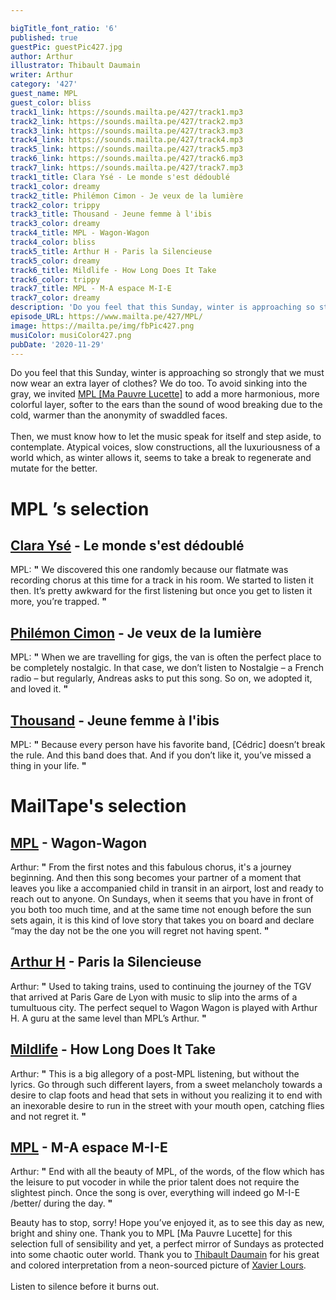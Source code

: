 ```yaml
---

bigTitle_font_ratio: '6'
published: true
guestPic: guestPic427.jpg
author: Arthur
illustrator: Thibault Daumain
writer: Arthur
category: '427'
guest_name: MPL
guest_color: bliss
track1_link: https://sounds.mailta.pe/427/track1.mp3
track2_link: https://sounds.mailta.pe/427/track2.mp3
track3_link: https://sounds.mailta.pe/427/track3.mp3
track4_link: https://sounds.mailta.pe/427/track4.mp3
track5_link: https://sounds.mailta.pe/427/track5.mp3
track6_link: https://sounds.mailta.pe/427/track6.mp3
track7_link: https://sounds.mailta.pe/427/track7.mp3
track1_title: Clara Ysé - Le monde s'est dédoublé
track1_color: dreamy
track2_title: Philémon Cimon - Je veux de la lumière
track2_color: trippy
track3_title: Thousand - Jeune femme à l'ibis
track3_color: dreamy
track4_title: MPL - Wagon-Wagon
track4_color: bliss
track5_title: Arthur H - Paris la Silencieuse
track5_color: dreamy
track6_title: Mildlife - How Long Does It Take
track6_color: trippy
track7_title: MPL - M-A espace M-I-E
track7_color: dreamy
description: 'Do you feel that this Sunday, winter is approaching so strongly that we must now wear an extra layer of clothes? We do too. To avoid sinking into the gray, we invited MPL [Ma Pauvre Lucette] to add a more harmonious, more colorful layer, softer to the ears than the sound of wood breaking due to the cold, warmer than the anonymity of faces bundled up. '
episode_URL: https://www.mailta.pe/427/MPL/
image: https://mailta.pe/img/fbPic427.png
musiColor: musiColor427.png
pubDate: '2020-11-29'
---
```

 Do you feel that this Sunday, winter is approaching so strongly that we must now wear an extra layer of clothes? We do too. To avoid sinking into the gray, we invited [MPL [Ma Pauvre Lucette]](https://www.mplofficiel.fr/) to add a more harmonious, more colorful layer, softer to the ears than the sound of wood breaking due to the cold, warmer than the anonymity of swaddled faces.
  <br><br>
  Then, we must know how to let the music speak for itself and step aside, to contemplate. Atypical voices, slow constructions, all the luxuriousness of a world which, as winter allows it, seems to take a break to regenerate and mutate for the better.



# MPL ’s selection

## [Clara Ysé](https://soundcloud.com/clarayse) - Le monde s'est dédoublé
MPL: **"** We discovered this one randomly because our flatmate was recording chorus at this time for a track in his room. We started to listen it then. It’s pretty awkward for the first listening but once you get to listen it more, you’re trapped. **"** 

## [Philémon Cimon](https://philemoncimon.bandcamp.com) - Je veux de la lumière
MPL: **"** When we are travelling for gigs, the van is often the perfect place to be completely nostalgic. In that case, we don’t listen to Nostalgie – a French radio – but regularly, Andreas asks to put this song. So on, we adopted it, and loved it. **"**  

## [Thousand](https://thousand1000.bandcamp.com) - Jeune femme à l'ibis
MPL: **"** Because every person have his favorite band, [Cédric] doesn’t break the rule. And this band does that. And if you don’t like it, you’ve missed a thing in your life. **"** 

# MailTape's selection

## [MPL](https://www.mplofficiel.fr) - Wagon-Wagon
Arthur: **"** From the first notes and this fabulous chorus, it's a journey beginning. And then this song becomes your partner of a moment that leaves you like a accompanied child in transit in an airport, lost and ready to reach out to anyone. On Sundays, when it seems that you have in front of you both too much time, and at the same time not enough before the sun sets again, it is this kind of love story that takes you on board and declare “may the day not be the one you will regret not having spent. **"** 

## [Arthur H](https://www.arthur-h.net) - Paris la Silencieuse
Arthur: **"** Used to taking trains, used to continuing the journey of the TGV that arrived at Paris Gare de Lyon with music to slip into the arms of a tumultuous city. The perfect sequel to Wagon Wagon is played with Arthur H. A guru at the same level than MPL’s Arthur. **"** 

## [Mildlife](https://mildlife.com.au) - How Long Does It Take
Arthur: **"** This is a big allegory of a post-MPL listening, but without the lyrics. Go through such different layers, from a sweet melancholy towards a desire to clap foots and head that sets in without you realizing it to end with an inexorable desire to run in the street with your mouth open, catching flies and not regret it. **"** 

## [MPL](https://www.mplofficiel.fr) - M-A espace M-I-E
Arthur: **"** End with all the beauty of MPL, of the words, of the flow which has the leisure to put vocoder in while the prior talent does not require the slightest pinch. Once the song is over, everything will indeed go M-I-E /better/ during the day. **"** 

Beauty has to stop, sorry! Hope you’ve enjoyed it, as to see this day as new, bright and shiny one. Thank you to MPL [Ma Pauvre Lucette] for this selection full of sensibility and yet, a perfect mirror of Sundays as protected into some chaotic outer world. Thank you to [Thibault Daumain](http://thibaultdaumain.fr) for his great and colored interpretation from a neon-sourced picture of [Xavier Lours](http://xavierlours.fr).
  <br><br>
  Listen to silence before it burns out.
